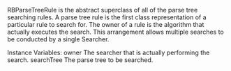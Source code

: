 RBParseTreeRule is the abstract superclass of all of the parse tree searching rules. A parse tree rule is the first class representation of a particular rule to search for. The owner of a rule is the algorithm that actually executes the search. This arrangement allows multiple searches to be conducted by a single Searcher.Instance Variables:	owner	<ParseTreeSearcher>	The searcher that is actually performing the search.	searchTree	<RBProgramNode>	The parse tree to be searched.